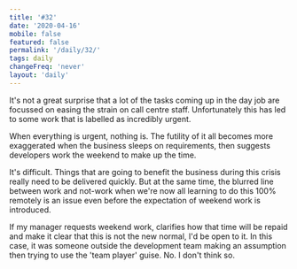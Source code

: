 ```yaml
---
title: '#32'
date: '2020-04-16'
mobile: false
featured: false
permalink: '/daily/32/'
tags: daily
changeFreq: 'never'
layout: 'daily'
---
```


It's not a great surprise that a lot of the tasks coming up in the day job are focussed on easing the strain on call centre staff. Unfortunately this has led to some work that is labelled as incredibly urgent.

When everything is urgent, nothing is. The futility of it all becomes more exaggerated when the business sleeps on requirements, then suggests developers work the weekend to make up the time.

It's difficult. Things that are going to benefit the business during this crisis really need to be delivered quickly. But at the same time, the blurred line between work and not-work when we're now all learning to do this 100% remotely is an issue even before the expectation of weekend work is introduced.

If my manager requests weekend work, clarifies how that time will be repaid and make it clear that this is not the new normal, I'd be open to it. In this case, it was someone outside the development team making an assumption then trying to use the 'team player' guise. No. I don't think so.
